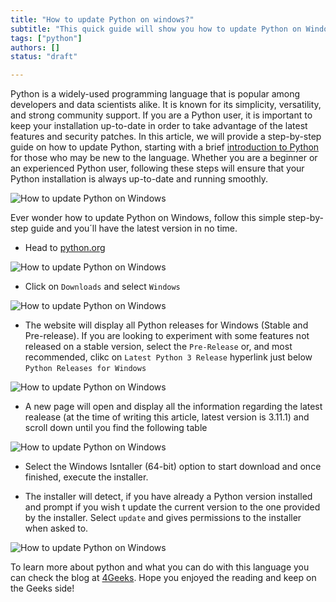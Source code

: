 ```yaml
---
title: "How to update Python on windows?"
subtitle: "This quick guide will show you how to update Python on Windows in just a few steps. Get the latest version of Python and enjoy the new features!"
tags: ["python"]
authors: []
status: "draft"

---
```


Python is a widely-used programming language that is popular among developers and data scientists alike. It is known for its simplicity, versatility, and strong community support. If you are a Python user, it is important to keep your installation up-to-date in order to take advantage of the latest features and security patches. In this article, we will provide a step-by-step guide on how to update Python, starting with a brief [introduction to Python](https://4geeks.com/lesson/intro-to-python) for those who may be new to the language. Whether you are a beginner or an experienced Python user, following these steps will ensure that your Python installation is always up-to-date and running smoothly.

![How to update Python on Windows](https://i.imgur.com/YkEZaRM.jpeg)

Ever wonder how to update Python on Windows, follow this simple step-by-step guide and you´ll have the latest version in no time.

- Head to [python.org](https://www.python.org/ "python.org")

![How to update Python on Windows](https://i.imgur.com/3xWJTYt.jpg)

- Click on `Downloads` and select `Windows`

![How to update Python on Windows](https://i.imgur.com/IC72ZMt.jpg)

- The website will display all Python releases for Windows (Stable and Pre-release). If you are looking to experiment with some features not released on a stable version, select the `Pre-Release` or, and most recommended, clikc on `Latest Python 3 Release` hyperlink just below `Python Releases for Windows`

![How to update Python on Windows](https://i.imgur.com/Y04fCDf.jpg)

- A new page will open and display all the information regarding the latest realease (at the time of writing this article, latest version is 3.11.1) and scroll down until you find the following table

![How to update Python on Windows](https://i.imgur.com/95svxsj.jpg)

- Select the Windows Isntaller (64-bit) option to start download and once finished, execute the installer.

- The installer will detect, if you have already a Python version installed and prompt if you wish t update the current version to the one provided by the installer. Select `update` and gives permissions to the installer when asked to. 

![How to update Python on Windows](https://i.imgur.com/YkEZaRM.jpeg)


To learn more about python and what you can do with this language you can check the blog at [4Geeks](https://4geeks.com). Hope you enjoyed the reading and keep on the Geeks side!
